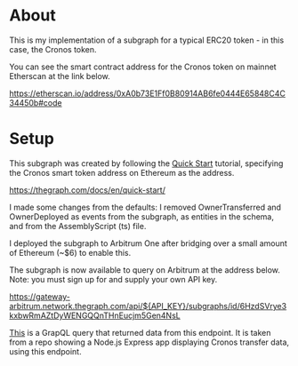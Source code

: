 # About

This is my implementation of a subgraph for a typical ERC20 token - in this case, the Cronos token.

You can see the smart contract address for the Cronos token on mainnet Etherscan at the link below.

https://etherscan.io/address/0xA0b73E1Ff0B80914AB6fe0444E65848C4C34450b#code

# Setup

This subgraph was created by following the [Quick Start](https://thegraph.com/docs/en/quick-start/) tutorial, specifying the Cronos smart token address on Ethereum as the address.

https://thegraph.com/docs/en/quick-start/

I made some changes from the defaults: I removed OwnerTransferred and OwnerDeployed as events from the subgraph, as entities in the schema, and from the AssemblyScript (ts) file.

I deployed the subgraph to Arbitrum One after bridging over a small amount of Ethereum (~$6) to enable this.

The subgraph is now available to query on Arbitrum at the address below. Note: you must sign up for and supply your own API key.

https://gateway-arbitrum.network.thegraph.com/api/${API_KEY}/subgraphs/id/6HzdSVrye3kxbwRmAZtDyWENGQQnTHnEucjm5Gen4NsL

[This](https://github.com/julianeon/cronos-graph/blob/main/graph_query.js) is a GrapQL query that returned data from this endpoint. It is taken from a repo showing a Node.js Express app displaying Cronos transfer data, using this endpoint. 


